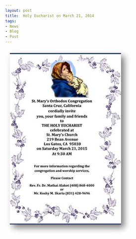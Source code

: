 ```yaml
---
layout: post
title:  Holy Eucharist on March 21, 2014
tags:
- News
- Blog
- Post
---
```


<p><img src="assets/images/2015-03-21.jpg" alt="Holy Eucharist" /></p>

